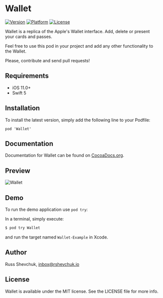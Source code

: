 # Wallet

[![Version](https://img.shields.io/cocoapods/v/Wallet.svg?style=flat)](http://cocoadocs.org/docsets/Wallet)
[![Platform](https://img.shields.io/cocoapods/p/Wallet.svg?style=flat)](http://cocoadocs.org/docsets/Wallet)
[![License](https://img.shields.io/cocoapods/l/Wallet.svg?style=flat)](http://cocoadocs.org/docsets/Wallet)

Wallet is a replica of the Apple's Wallet interface. Add, delete or present your cards and passes.

Feel free to use this pod in your project and add any other functionality to the Wallet.

Please, contribute and send pull requests!

## Requirements

- iOS 11.0+
- Swift 5

## Installation

To install the latest version, simply add the following line to your Podfile:

```
pod 'Wallet'
```
## Documentation

Documentation for Wallet can be found on [CocoaDocs.org](http://cocoadocs.org/docsets/Wallet/).

## Preview
![Wallet](https://github.com/rshevchuk/Wallet/blob/master/preview.gif?raw=true)

## Demo

To run the demo application use `pod try`:

In a terminal, simply execute:

```bash
$ pod try Wallet
```

and run the target named `Wallet-Example` in Xcode.

## Author

Russ Shevchuk, inbox@rshevchuk.io

## License

Wallet is available under the MIT license. See the LICENSE file for more info.
